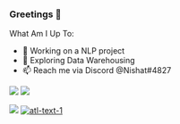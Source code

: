 ### Greetings 👋
What Am I Up To:

- 🔭 Working on a NLP project
- 🌱 Exploring Data Warehousing
- 📫 Reach me via Discord @Nishat#4827


<img src="https://github-readme-stats.vercel.app/api?username=KingCobra2018&show_icons=true&hide=prs,issues">
<img src="https://github-readme-stats.vercel.app/api/top-langs/?username=KingCobra2018">


![](https://komarev.com/ghpvc/?username=KingCobra2018&color=lightgrey&label=Profile+Views) [![atl-text-1](https://img.shields.io/badge/YouTube-1.6k-red?logo=YouTube&style=flat)](https://nodejs.org/en/)
